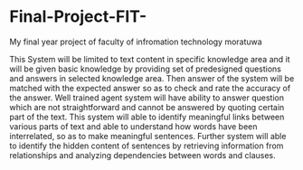 # Final-Project-FIT-
My final year project of faculty of infromation technology moratuwa

This System will be limited to text content in specific knowledge area and it will be given basic knowledge by providing set of predesigned questions and answers in selected knowledge area. Then answer of the system will be matched with the expected answer so as to check and rate the accuracy of the answer.
Well trained agent system will have ability to answer question which are not straightforward and cannot be answered by quoting certain part of the text. This system will able to identify meaningful links between various parts of text and able to understand how words have been interrelated, so as to make meaningful sentences. Further system will able to identify the hidden content of sentences by retrieving information from relationships and analyzing dependencies between words and clauses.
